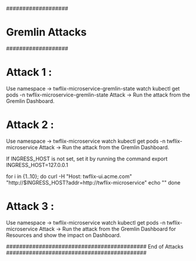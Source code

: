 ###################
# Gremlin Attacks #
###################

# Attack 1 :

Use namespace -> twflix-microservice-gremlin-state
watch kubectl get pods -n twflix-microservice-gremlin-state
Attack -> Run the attack from the Gremlin Dashboard.

# Attack 2 :

Use namespace -> twflix-microservice
watch kubectl get pods -n twflix-microservice
Attack -> Run the attack from the Gremlin Dashboard.

If INGRESS_HOST is not set, set it by running the command 
export INGRESS_HOST=127.0.0.1

for i in {1..10}; 
do 
curl -H "Host: twflix-ui.acme.com" "http://$INGRESS_HOST?addr=http://twflix-microservice"
echo ""
done

# Attack 3 :

Use namespace -> twflix-microservice
watch kubectl get pods -n twflix-microservice
Attack -> Run the attack from the Gremlin Dashboard for Resources and show the impact on Dashboard.


########################################### End of Attacks ###########################################


